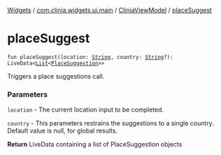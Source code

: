 [Widgets](../../index.md) / [com.clinia.widgets.ui.main](../index.md) / [CliniaViewModel](index.md) / [placeSuggest](./place-suggest.md)

# placeSuggest

`fun placeSuggest(location: `[`String`](https://kotlinlang.org/api/latest/jvm/stdlib/kotlin/-string/index.html)`, country: `[`String`](https://kotlinlang.org/api/latest/jvm/stdlib/kotlin/-string/index.html)`?): LiveData<`[`List`](https://kotlinlang.org/api/latest/jvm/stdlib/kotlin.collections/-list/index.html)`<`[`PlaceSuggestion`](../../com.clinia.widgets.data/-place-suggestion/index.md)`>>`

Triggers a place suggestions call.

### Parameters

`location` - The current location input to be completed.

`country` - This parameters restrains the suggestions to a single country. Default value is null, for global results.

**Return**
LiveData containing a list of PlaceSuggestion objects


